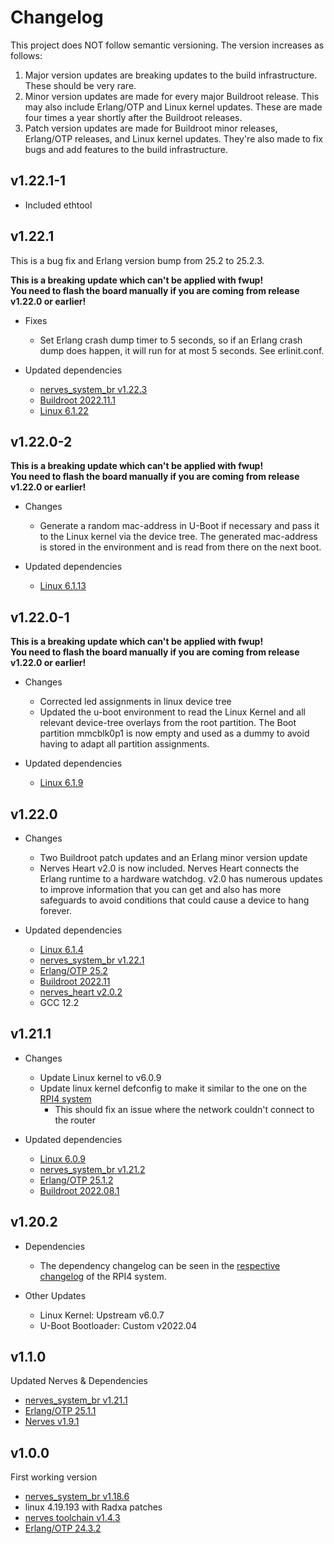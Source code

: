 # Changelog

This project does NOT follow semantic versioning. The version increases as
follows:

1. Major version updates are breaking updates to the build infrastructure.
   These should be very rare.
2. Minor version updates are made for every major Buildroot release. This
   may also include Erlang/OTP and Linux kernel updates. These are made four
   times a year shortly after the Buildroot releases.
3. Patch version updates are made for Buildroot minor releases, Erlang/OTP
   releases, and Linux kernel updates. They're also made to fix bugs and add
   features to the build infrastructure.

## v1.22.1-1

- Included ethtool

## v1.22.1

This is a bug fix and Erlang version bump from 25.2 to 25.2.3.

**This is a breaking update which can't be applied with fwup!**\
**You need to flash the board manually if you are coming from release v1.22.0 or earlier!**

- Fixes
  - Set Erlang crash dump timer to 5 seconds, so if an Erlang crash dump does
    happen, it will run for at most 5 seconds. See erlinit.conf.

- Updated dependencies
  - [nerves_system_br v1.22.3](https://github.com/nerves-project/nerves_system_br/releases/tag/v1.22.3)
  - [Buildroot 2022.11.1](https://lore.kernel.org/buildroot/87ilh4dvax.fsf@dell.be.48ers.dk/T/#u)
  - [Linux 6.1.22](https://mirrors.edge.kernel.org/pub/linux/kernel/v6.x/)

## v1.22.0-2

**This is a breaking update which can't be applied with fwup!**\
**You need to flash the board manually if you are coming from release v1.22.0 or earlier!**

- Changes
  - Generate a random mac-address in U-Boot if necessary and pass it to the Linux kernel
    via the device tree. The generated mac-address is stored in the environment
    and is read from there on the next boot.

- Updated dependencies
  - [Linux 6.1.13](https://mirrors.edge.kernel.org/pub/linux/kernel/v6.x/)

## v1.22.0-1

**This is a breaking update which can't be applied with fwup!**\
**You need to flash the board manually if you are coming from release v1.22.0 or earlier!**

- Changes
  - Corrected led assignments in linux device tree
  - Updated the u-boot environment to read the Linux Kernel and all relevant
    device-tree overlays from the root partition. The Boot partition mmcblk0p1
    is now empty and used as a dummy to avoid having to adapt all partition
    assignments.

- Updated dependencies
  - [Linux 6.1.9](https://mirrors.edge.kernel.org/pub/linux/kernel/v6.x/)

## v1.22.0

- Changes
  - Two Buildroot patch updates and an Erlang minor version update
  - Nerves Heart v2.0 is now included. Nerves Heart connects the Erlang runtime
    to a hardware watchdog. v2.0 has numerous updates to improve information
    that you can get and also has more safeguards to avoid conditions that could
    cause a device to hang forever.

- Updated dependencies
  - [Linux 6.1.4](https://mirrors.edge.kernel.org/pub/linux/kernel/v6.x/)
  - [nerves_system_br v1.22.1](https://github.com/nerves-project/nerves_system_br/releases/tag/v1.22.1)
  - [Erlang/OTP 25.2](https://erlang.org/download/OTP-25.2.README)
  - [Buildroot 2022.11](http://lists.busybox.net/pipermail/buildroot/2022-December/656980.html)
  - [nerves_heart v2.0.2](https://github.com/nerves-project/nerves_heart/releases/tag/v2.0.2)
  - GCC 12.2

## v1.21.1

- Changes
    - Update Linux kernel to v6.0.9
    - Update linux kernel defconfig to make it similar to the one on the [RPI4 system](https://github.com/nerves-project/nerves_system_rpi4)
        - This should fix an issue where the network couldn't connect to the router

- Updated dependencies
    - [Linux 6.0.9](https://mirrors.edge.kernel.org/pub/linux/kernel/v6.x/)
    - [nerves_system_br v1.21.2](https://github.com/nerves-project/nerves_system_br/releases/tag/v1.21.2)
    - [Erlang/OTP 25.1.2](https://erlang.org/download/OTP-25.1.2.README)
    - [Buildroot 2022.08.1](http://lists.busybox.net/pipermail/buildroot/2022-October/652816.html)

## v1.20.2

- Dependencies
   - The dependency changelog can be seen in the [respective changelog](https://github.com/nerves-project/nerves_system_rpi4/releases/tag/v1.20.2) of the RPI4 system.

- Other Updates
   - Linux Kernel: Upstream v6.0.7
   - U-Boot Bootloader: Custom v2022.04

## v1.1.0

Updated Nerves & Dependencies

* [nerves_system_br v1.21.1](https://github.com/nerves-project/nerves_system_br/releases/tag/v1.21.1)
* [Erlang/OTP 25.1.1](https://erlang.org/download/OTP-25.1.1.README)
* [Nerves v1.9.1](https://github.com/nerves-project/nerves/releases/tag/v1.9.1)

## v1.0.0

First working version

* [nerves_system_br v1.18.6](https://github.com/nerves-project/nerves_system_br/releases/tag/v1.18.6)
* linux 4.19.193 with Radxa patches
* [nerves toolchain v1.4.3](https://github.com/nerves-project/toolchains/releases/tag/v1.4.3)
* [Erlang/OTP 24.3.2](https://erlang.org/download/OTP-24.3.2.README)
